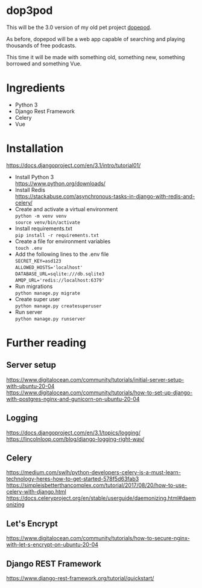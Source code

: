 # dop3pod
This will be the 3.0 version of my old pet project [dopepod](https://github.com/cyanidesayonara/dopepod).

As before, dopepod will be a web app capable of searching and playing thousands of free podcasts.

This time it will be made with something old, something new, something borrowed and something Vue. 

# Ingredients
* Python 3  
* Django Rest Framework  
* Celery
* Vue

# Installation
https://docs.djangoproject.com/en/3.1/intro/tutorial01/

* Install Python 3  
  https://www.python.org/downloads/
* Install Redis  
  https://stackabuse.com/asynchronous-tasks-in-django-with-redis-and-celery/  
* Create and activate a virtual environment  
  ```python -m venv venv```   
  ```source venv/bin/activate```
* Install requirements.txt  
  ```pip install -r requirements.txt```  
* Create a file for environment variables  
  ```touch .env```
* Add the following lines to the .env file  
  ```SECRET_KEY=asd123```  
  ```ALLOWED_HOSTS='localhost'```  
  ```DATABASE_URL=sqlite:///db.sqlite3```  
  ```AMQP_URL='redis://localhost:6379'```
* Run migrations  
  ```python manage.py migrate```
* Create super user  
  ```python manage.py createsuperuser```
* Run server  
  ```python manage.py runserver```

# Further reading
## Server setup
https://www.digitalocean.com/community/tutorials/initial-server-setup-with-ubuntu-20-04  
https://www.digitalocean.com/community/tutorials/how-to-set-up-django-with-postgres-nginx-and-gunicorn-on-ubuntu-20-04

## Logging
https://docs.djangoproject.com/en/3.1/topics/logging/  
https://lincolnloop.com/blog/django-logging-right-way/

## Celery
https://medium.com/swlh/python-developers-celery-is-a-must-learn-technology-heres-how-to-get-started-578f5d63fab3  
https://simpleisbetterthancomplex.com/tutorial/2017/08/20/how-to-use-celery-with-django.html
https://docs.celeryproject.org/en/stable/userguide/daemonizing.html#daemonizing

## Let's Encrypt
https://www.digitalocean.com/community/tutorials/how-to-secure-nginx-with-let-s-encrypt-on-ubuntu-20-04

## Django REST Framework
https://www.django-rest-framework.org/tutorial/quickstart/
